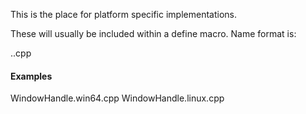 This is the place for platform specific implementations.

These will usually be included within a define macro. Name format is:

<MySourceFile>.<platform>.cpp

#### Examples

WindowHandle.win64.cpp
WindowHandle.linux.cpp